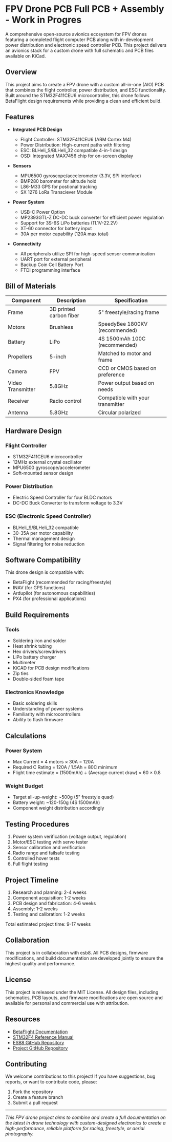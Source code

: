 # FPV Drone PCB Full PCB + Assembly - Work in Progres

A comprehensive open-source avionics ecosystem for FPV drones featuring a completed flight computer PCB along with in-development power distribution and electronic speed controller PCB. This project delivers an avionics stack for a custom drone with full schematic and PCB files available on KiCad.

## Overview

This project aims to create a FPV drone with a custom all-in-one (AIO) PCB that combines the flight controller, power distribution, and ESC functionality. Built around the STM32F411CEU6 microcontroller, this drone follows BetaFlight design requirements while providing a clean and efficient build.

## Features

- **Integrated PCB Design**
  - Flight Controller: STM32F411CEU6 (ARM Cortex M4)
  - Power Distribution: High-current paths with filtering
  - ESC: BLHeli_S/BLHeli_32 compatible 4-in-1 design
  - OSD: Integrated MAX7456 chip for on-screen display

- **Sensors**
  - MPU6500 gyroscope/accelerometer (3.3V, SPI interface)
  - BMP280 barometer for altitude hold
  - L86-M33 GPS for postional tracking
  - SX 1276 LoRa Transciever Module

- **Power System**
  - USB-C Power Option
  - MP2393GTL-Z DC-DC buck converter for efficient power regulation
  - Support for 3S-6S LiPo batteries (11.1V-22.2V)
  - XT-60 connector for battery input
  - 30A per motor capability (120A max total)

- **Connectivity**
  - All peripherals utilize SPI for high-speed sensor communication
  - UART port for external peripheral
  - Backup Coin Cell Battery Port
  - FTDI programming interface

## Bill of Materials

| Component | Description | Specification |
|-----------|-------------|---------------|
| Frame | 3D printed carbon fiber | 5" freestyle/racing frame |
| Motors | Brushless | SpeedyBee 1800KV (recommended) |
| Battery | LiPo | 4S 1500mAh 100C (recommended) |
| Propellers | 5-inch | Matched to motor and frame |
| Camera | FPV | CCD or CMOS based on preference |
| Video Transmitter | 5.8GHz | Power output based on needs |
| Receiver | Radio control | Compatible with your transmitter |
| Antenna | 5.8GHz | Circular polarized |

## Hardware Design

### Flight Controller
- STM32F411CEU6 microcontroller
- 12MHz external crystal oscillator
- MPU6500 gyroscope/accelerometer
- Soft-mounted sensor design

### Power Distribution
- Electric Speed Controller for four BLDC motors
- DC-DC Buck Converter to transform voltage to 3.3V 

### ESC (Electronic Speed Controller)
- BLHeli_S/BLHeli_32 compatible
- 30-35A per motor capability
- Thermal management design
- Signal filtering for noise reduction

## Software Compatibility

This drone design is compatible with:
- BetaFlight (recommended for racing/freestyle)
- INAV (for GPS functions)
- Ardupilot (for autonomous capabilities)
- PX4 (for professional applications)

## Build Requirements

### Tools
- Soldering iron and solder
- Heat shrink tubing
- Hex drivers/screwdrivers
- LiPo battery charger
- Multimeter
- KiCAD for PCB design modifications
- Zip ties
- Double-sided foam tape

### Electronics Knowledge
- Basic soldering skills
- Understanding of power systems
- Familiarity with microcontrollers
- Ability to flash firmware

## Calculations

### Power System
- Max Current = 4 motors × 30A = 120A
- Required C Rating = 120A / 1.5Ah = 80C minimum
- Flight time estimate = (1500mAh) ÷ (Average current draw) × 60 × 0.8

### Weight Budget
- Target all-up-weight: ~500g (5" freestyle quad)
- Battery weight: ~120-150g (4S 1500mAh)
- Component weight distribution accordingly

## Testing Procedures

1. Power system verification (voltage output, regulation)
2. Motor/ESC testing with servo tester
3. Sensor calibration and verification
4. Radio range and failsafe testing
5. Controlled hover tests
6. Full flight testing

## Project Timeline

1. Research and planning: 2-4 weeks
2. Component acquisition: 1-2 weeks
3. PCB design and fabrication: 4-6 weeks
4. Assembly: 1-2 weeks
5. Testing and calibration: 1-2 weeks

Total estimated project time: 9-17 weeks

## Collaboration

This project is in collaboration with esb8. All PCB designs, firmware modifications, and build documentation are developed jointly to ensure the highest quality and performance.

## License

This project is released under the MIT License. All design files, including schematics, PCB layouts, and firmware modifications are open source and available for personal and commercial use with attribution.

## Resources

- [BetaFlight Documentation](https://betaflight.com/docs/getting-started/installation)
- [STM32F4 Reference Manual](https://www.st.com/resource/en/reference_manual/rm0383-stm32f411xce-advanced-armbased-32bit-mcus-stmicroelectronics.pdf)
- [ESB8 GitHub Repository](https://github.com/esb8)
- [Project GitHub Repository](https://github.com/your-username/esb8-fpv-drone)

## Contributing

We welcome contributions to this project! If you have suggestions, bug reports, or want to contribute code, please:
1. Fork the repository
2. Create a feature branch
3. Submit a pull request

---
*This FPV drone project aims to combine and create a full documentation on the latest in drone technology with custom-designed electronics to create a high-performance, reliable platform for racing, freestyle, or aerial photography.*

